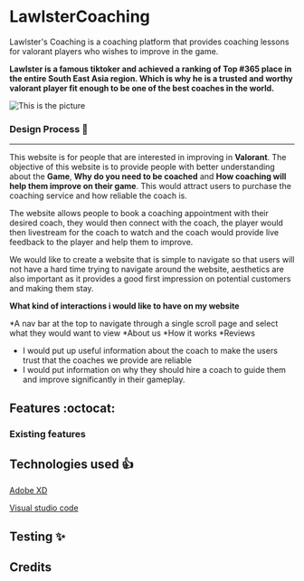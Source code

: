 # LawlsterCoaching
Lawlster's Coaching is a coaching platform that provides coaching lessons for valorant players who wishes to improve in the game.

**Lawlster is a famous tiktoker and achieved a ranking of Top #365 place in the entire South East Asia region. Which is why he is a trusted and worthy valorant player fit enough to be one of the best coaches in the world.**

![This is the picture](https://www.google.com/url?sa=i&url=https%3A%2F%2Fwecoach.gg%2Fvalorant-coaching&psig=AOvVaw3EpSBg0MnJlXbvrhLXTxBC&ust=1674319700519000&source=images&cd=vfe&ved=0CBAQjRxqFwoTCMj22YnN1vwCFQAAAAAdAAAAABAd)


### Design Process :rocket:
------------------

This website is for people that are interested in improving in **Valorant**. The objective of this website is to provide people with better understanding about the **Game**, **Why do you need to be coached** and **How coaching will help them improve on their game**. This would attract users to purchase the coaching service and how reliable the coach is.

The website allows people to book a coaching appointment with their desired coach, they would then connect with the coach, the player would then livestream for the coach to watch and the coach would provide live feedback to the player and help them to improve.

We would like to create a website that is simple to navigate so that users will not have a hard time trying to navigate around the website, aesthetics are also important as it provides a good first impression on potential customers and making them stay.


**What kind of interactions i would like to have on my website**

*A nav bar at the top to navigate through a single scroll page and select what they would want to view
    *About us
    *How it works
    *Reviews

* I would put up useful information about the coach to make the users trust that the coaches we provide are reliable
* I would put information on why they should hire a coach to guide them and improve significantly in their gameplay.

## Features :octocat:
### Existing features


## Technologies used :+1:
[Adobe XD](https://www.adobe.com/sg/products/xd.html)

[Visual studio code](https://code.visualstudio.com/)

## Testing :sparkles:

## Credits